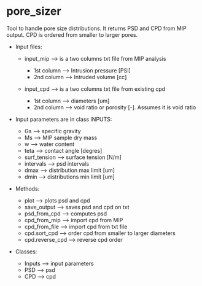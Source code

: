 # pore_sizer
Tool to handle pore size distributions.
It returns PSD and CPD from MIP output. CPD is ordered from smaller to larger
pores.

* Input files:
  * input_mip --> is a two columns txt file from MIP analysis
    * 1st column --> Intrusion pressure [PSI]
    * 2nd column --> Intruded volume [cc]

  * input_cpd --> is a two columns txt file from existing cpd
    * 1st column --> diameters [um]
    * 2nd column --> void ratio or porosity [-]. Assumes it is void ratio

* Input parameters are in class INPUTS:
  * Gs --> specific gravity
  * Ms --> MIP sample dry mass
  * w --> water content
  * teta --> contact angle [degres]
  * surf_tension --> surface tension [N/m]
  * intervals --> psd intervals
  * dmax --> distribution max limit [um]
  * dmin --> distributions min limit [um]

* Methods:
  * plot --> plots psd and cpd
  * save_output --> saves psd and cpd on txt
  * psd_from_cpd --> computes psd
  * cpd_from_mip --> import cpd from MIP
  * cpd_from_file --> import cpd from txt file
  * cpd.sort_cpd --> order cpd from smaller to larger diameters
  * cpd.reverse_cpd -->         reverse cpd order

* Classes:
  * Inputs --> input parameters
  * PSD --> psd
  * CPD --> cpd
